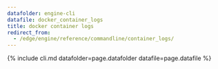 ```yaml
---
datafolder: engine-cli
datafile: docker_container_logs
title: docker container logs
redirect_from:
  - /edge/engine/reference/commandline/container_logs/
---
```


<!--
Sorry, but the contents of this page are automatically generated from
Docker's source code. If you want to suggest a change to the text that appears
here, you'll need to find the string by searching this repo:

https://github.com/docker/cli
-->

{% include cli.md datafolder=page.datafolder datafile=page.datafile %}
